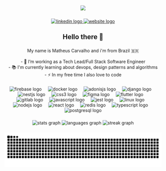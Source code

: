 <br clear="both">

<div align="center">
  <img height="225" src="https://raw.githubusercontent.com/gist/vininjr/d29bb07bdadb41e4b0923bc8fa748b1a/raw/88f20c9d749d756be63f22b09f3c4ac570bc5101/programming.gif"  />
</div>

###

<div align="center">
  <a href="https://www.linkedin.com/in/matheus-f-carvalho/" target="_blank">
    <img src="https://img.shields.io/static/v1?message=LinkedIn&logo=linkedin&label=&color=0077B5&logoColor=white&labelColor=&style=for-the-badge" height="25" alt="linkedin logo"  />
  </a>
  <a href="matheuscarvalho.io" target="_blank">
    <img src="https://img.shields.io/static/v1?message=Website&logo=site&label=&color=0077B5&logoColor=white&labelColor=&style=for-the-badge" height="25" alt="website logo"  />
  </a>
</div>

###

<h2 align="center">Hello there 👋</h2>

###

<p align="center">My name is Matheus Carvalho and i'm from Brazil 🇧🇷<br><br>- 🔭 I’m working as a Tech Lead/Full Stack Software Engineer<br>- 📚 I'm currently learning about devops, design patterns and algorithms<br>- ⚡ In my free time I also love to code</p>

###

<h3 align="left"></h3>

###

<div align="center">
  <img src="https://cdn.jsdelivr.net/gh/devicons/devicon/icons/firebase/firebase-plain-wordmark.svg" height="40" alt="firebase logo"  />
  <img width="12" />
  <img src="https://cdn.jsdelivr.net/gh/devicons/devicon/icons/docker/docker-plain-wordmark.svg" height="40" alt="docker logo"  />
  <img width="12" />
  <img src="https://cdn.jsdelivr.net/gh/devicons/devicon/icons/adonisjs/adonisjs-original.svg" height="40" alt="adonisjs logo"  />
  <img width="12" />
  <img src="https://cdn.jsdelivr.net/gh/devicons/devicon/icons/django/django-plain.svg" height="40" alt="django logo"  />
  <img width="12" />
  <img src="https://cdn.jsdelivr.net/gh/devicons/devicon/icons/nestjs/nestjs-original.svg" height="40" alt="nestjs logo"  />
  <img width="12" />
   <img src="https://cdn.jsdelivr.net/gh/devicons/devicon/icons/laravel/laravel-original.svg" height="40" alt="css3 logo"  />
  <img width="12" />
  <img src="https://cdn.jsdelivr.net/gh/devicons/devicon/icons/figma/figma-original.svg" height="40" alt="figma logo"  />
  <img width="12" />
  <img src="https://cdn.jsdelivr.net/gh/devicons/devicon/icons/flutter/flutter-original.svg" height="40" alt="flutter logo"  />
  <img width="12" />
  <img src="https://cdn.jsdelivr.net/gh/devicons/devicon/icons/gitlab/gitlab-original.svg" height="40" alt="gitlab logo"  />
  <img width="12" />
  <img src="https://cdn.jsdelivr.net/gh/devicons/devicon/icons/javascript/javascript-original.svg" height="40" alt="javascript logo"  />
  <img width="12" />
  <img src="https://cdn.jsdelivr.net/gh/devicons/devicon/icons/jest/jest-plain.svg" height="40" alt="jest logo"  />
  <img width="12" />
  <img src="https://cdn.jsdelivr.net/gh/devicons/devicon/icons/linux/linux-original.svg" height="40" alt="linux logo"  />
  <img width="12" />
  <img src="https://cdn.jsdelivr.net/gh/devicons/devicon/icons/nodejs/nodejs-original.svg" height="40" alt="nodejs logo"  />
  <img width="12" />
  <img src="https://cdn.jsdelivr.net/gh/devicons/devicon/icons/react/react-original.svg" height="40" alt="react logo"  />
  <img width="12" />
  <img src="https://cdn.jsdelivr.net/gh/devicons/devicon/icons/redis/redis-original.svg" height="40" alt="redis logo"  />
  <img width="12" />
  <img src="https://cdn.jsdelivr.net/gh/devicons/devicon/icons/typescript/typescript-original.svg" height="40" alt="typescript logo"  />
  <img width="12" />
  <img src="https://cdn.jsdelivr.net/gh/devicons/devicon/icons/postgresql/postgresql-original.svg" height="40" alt="postgresql logo"  />
</div>

###

<h3 align="left"></h3>

###

<div align="center">
  <img src="https://github-readme-stats.vercel.app/api?username=matheussss1&hide_title=true&hide_rank=true&show_icons=true&include_all_commits=true&count_private=true&disable_animations=true&theme=github_dark&locale=en&hide_border=true&order=1" height="150" alt="stats graph"  />
  <img src="https://github-readme-stats.vercel.app/api/top-langs?username=matheussss1&locale=en&hide_title=false&layout=compact&card_width=320&langs_count=8&theme=github_dark&hide_border=false&order=2" height="150" alt="languages graph"  />
  <img src="https://streak-stats.demolab.com?user=matheussss1&locale=en&mode=daily&theme=github_dark&hide_border=false&border_radius=5&order=3" height="150" alt="streak graph"  />
</div>

###

<h3 align="left"></h3>

###

<img src="https://raw.githubusercontent.com/matheussss1/matheussss1/output/snake.svg" alt="Snake animation" />

###
